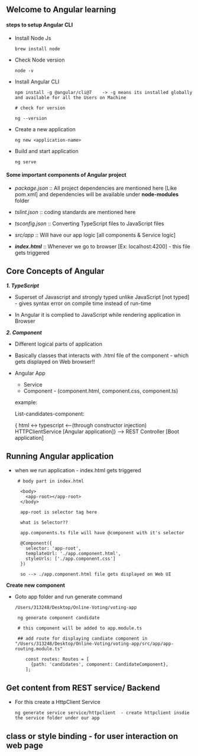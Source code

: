 ## Welcome to Angular learning

#### steps to setup Angular CLI

* Install Node Js
    
      brew install node
  
* Check Node version 

      node -v
  
* Install Angular CLI

      npm install -g @angular/cli@7    -> -g means its installed globally and available for all the Users on Machine
      
      # check for version 
      
      ng --version
      
* Create a new application

      ng new <application-name>
      
* Build and start application

      ng serve
      
 
#### Some important components of Angular project

* _package.json_ :: All project dependencies are mentioned here [Like pom.xml] and dependencies will be available under **node-modules** folder

* _tslint.json_ ::  coding standards are mentioned here

* _tsconfig.json_ ::  Converting TypeScript files to JavaScript files

* _src/app_ :: Will have our app logic [all components & Service logic]

* _**index.html**_ :: Whenever we go to browser [Ex: localhost:4200] - this file gets triggered


## Core Concepts of Angular

**_1. TypeScript_**

  * Superset of Javascript and strongly typed unlike JavaScript [not typed] - gives syntax error on compile time instead of run-time
  
  * In Angular it is complied to JavaScript while rendering application in Browser
  
  
**_2. Component_**

   * Different logical parts of application
   * Basically classes that interacts with .html file of the component - which gets displayed on Web browser!!
   
   * Angular App
     - Service
     - Component - (component.html, component.css, component.ts)
     
     example: 
     
     List-candidates-component:
      
      { html <-> typescript  <--(through constructor injection)  HTTPClientService [Angular application]} --> REST Controller [Boot application]
      
      
## Running Angular application

* when we run application - index.html gets triggered

       # body part in index.html
       
        <body>
          <app-root></app-root>
        </body>
        
        app-root is selector tag here
        
        what is Selector??
        
        app.components.ts file will have @component with it's selector
        
        @Component({
          selector: 'app-root',
          templateUrl: './app.component.html',
          styleUrls: ['./app.component.css']
        })
        
        so --> ./app.component.html file gets displayed on Web UI
        
**Create new component**

* Goto app folder and run generate command

      /Users/313248/Desktop/Online-Voting/voting-app
      
       ng generate component candidate
       
       # this component will be added to app.module.ts
       
       ## add route for displaying candiate component in "/Users/313248/Desktop/Online-Voting/voting-app/src/app/app-routing.module.ts"
       
          const routes: Routes = [
            {path: 'candidates', component: CandidateComponent},
          ];
          
          
## Get content from REST service/ Backend 

* For this create a HttpClient Service

      ng generate service service/httpclient  - create httpclient insdie the service folder under our app
      


## class or style binding - for user interaction on web page
      
       
       
     
  
